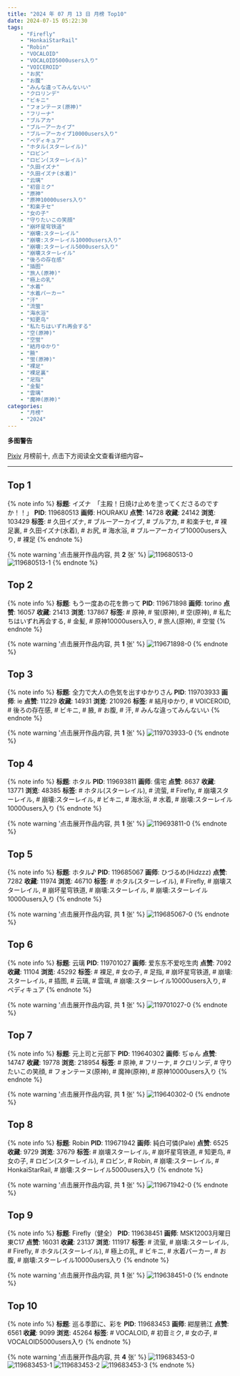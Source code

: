 ```yaml
---
title: "2024 年 07 月 13 日 月榜 Top10"
date: 2024-07-15 05:22:30
tags:
    - "Firefly"
    - "HonkaiStarRail"
    - "Robin"
    - "VOCALOID"
    - "VOCALOID5000users入り"
    - "VOICEROID"
    - "お尻"
    - "お腹"
    - "みんな違ってみんないい"
    - "クロリンデ"
    - "ビキニ"
    - "フォンテーヌ(原神)"
    - "フリーナ"
    - "ブルアカ"
    - "ブルーアーカイブ"
    - "ブルーアーカイブ10000users入り"
    - "ペディキュア"
    - "ホタル(スターレイル)"
    - "ロビン"
    - "ロビン(スターレイル)"
    - "久田イズナ"
    - "久田イズナ(水着)"
    - "云璃"
    - "初音ミク"
    - "原神"
    - "原神10000users入り"
    - "和楽チセ"
    - "女の子"
    - "守りたいこの笑顔"
    - "崩坏星穹铁道"
    - "崩壊:スターレイル"
    - "崩壊:スターレイル10000users入り"
    - "崩壊:スターレイル5000users入り"
    - "崩壊スターレイル"
    - "後ろの存在感"
    - "插图"
    - "旅人(原神)"
    - "極上の乳"
    - "水着"
    - "水着パーカー"
    - "汗"
    - "流萤"
    - "海水浴"
    - "知更鸟"
    - "私たちはいずれ再会する"
    - "空(原神)"
    - "空蛍"
    - "結月ゆかり"
    - "腋"
    - "蛍(原神)"
    - "裸足"
    - "裸足裏"
    - "足指"
    - "金髪"
    - "雲璃"
    - "魔神(原神)"
categories:
    - "月榜"
    - "2024"
---
```


<i class="fa fa-triangle-exclamation"></i>**多图警告**<i class="fa fa-triangle-exclamation"></i>

[Pixiv](https://www.pixiv.net/) 月榜前十, 点击下方阅读全文查看详细内容~

<!-- more -->

---

## Top 1

{% note info %}
**标题**: イズナ　「主殿！日焼け止めを塗ってくださるのですか！！」
**PID**: 119680513 **画师**: HOURAKU
**点赞**: 14728 **收藏**: 24142 **浏览**: 103429
**标签**: # 久田イズナ, # ブルーアーカイブ, # ブルアカ, # 和楽チセ, # 裸足裏, # 久田イズナ(水着), # お尻, # 海水浴, # ブルーアーカイブ10000users入り, # 裸足
{% endnote %}

{% note warning '点击展开作品内容, 共 **2** 张' %}
![119680513-0](https://i.pixiv.re/img-original/img/2024/06/16/08/00/07/119680513_p0.jpg)
![119680513-1](https://i.pixiv.re/img-original/img/2024/06/16/08/00/07/119680513_p1.jpg)
{% endnote %}

## Top 2

{% note info %}
**标题**: もう一度あの花を飾って
**PID**: 119671898 **画师**: torino
**点赞**: 16057 **收藏**: 21413 **浏览**: 137867
**标签**: # 原神, # 蛍(原神), # 空(原神), # 私たちはいずれ再会する, # 金髪, # 原神10000users入り, # 旅人(原神), # 空蛍
{% endnote %}

{% note warning '点击展开作品内容, 共 **1** 张' %}
![119671898-0](https://i.pixiv.re/img-original/img/2024/06/16/00/01/08/119671898_p0.jpg)
{% endnote %}

## Top 3

{% note info %}
**标题**: 全力で大人の色気を出すゆかりさん
**PID**: 119703933 **画师**: ie
**点赞**: 11229 **收藏**: 14931 **浏览**: 210926
**标签**: # 結月ゆかり, # VOICEROID, # 後ろの存在感, # ビキニ, # 腋, # お腹, # 汗, # みんな違ってみんないい
{% endnote %}

{% note warning '点击展开作品内容, 共 **1** 张' %}
![119703933-0](https://i.pixiv.re/img-original/img/2024/06/16/22/35/04/119703933_p0.jpg)
{% endnote %}

## Top 4

{% note info %}
**标题**: ホタル
**PID**: 119693811 **画师**: 儒宅
**点赞**: 8637 **收藏**: 13771 **浏览**: 48385
**标签**: # ホタル(スターレイル), # 流萤, # Firefly, # 崩壊スターレイル, # 崩壊:スターレイル, # ビキニ, # 海水浴, # 水着, # 崩壊:スターレイル10000users入り
{% endnote %}

{% note warning '点击展开作品内容, 共 **1** 张' %}
![119693811-0](https://i.pixiv.re/img-original/img/2024/06/16/18/00/10/119693811_p0.jpg)
{% endnote %}

## Top 5

{% note info %}
**标题**: ホタル♪
**PID**: 119685067 **画师**: ひづるめ(Hidzzz)
**点赞**: 7282 **收藏**: 11974 **浏览**: 46710
**标签**: # ホタル(スターレイル), # Firefly, # 崩壊スターレイル, # 崩坏星穹铁道, # 崩壊:スターレイル, # 崩壊:スターレイル10000users入り
{% endnote %}

{% note warning '点击展开作品内容, 共 **1** 张' %}
![119685067-0](https://i.pixiv.re/img-original/img/2024/06/16/12/00/07/119685067_p0.jpg)
{% endnote %}

## Top 6

{% note info %}
**标题**: 云璃
**PID**: 119701027 **画师**: 爱东东不爱吃生肉
**点赞**: 7092 **收藏**: 11104 **浏览**: 45292
**标签**: # 裸足, # 女の子, # 足指, # 崩坏星穹铁道, # 崩壊:スターレイル, # 插图, # 云璃, # 雲璃, # 崩壊:スターレイル10000users入り, # ペディキュア
{% endnote %}

{% note warning '点击展开作品内容, 共 **1** 张' %}
![119701027-0](https://i.pixiv.re/img-original/img/2024/06/16/21/25/22/119701027_p0.jpg)
{% endnote %}

## Top 7

{% note info %}
**标题**: 元上司と元部下
**PID**: 119640302 **画师**: ぢゅん
**点赞**: 14747 **收藏**: 19778 **浏览**: 218954
**标签**: # 原神, # フリーナ, # クロリンデ, # 守りたいこの笑顔, # フォンテーヌ(原神), # 魔神(原神), # 原神10000users入り
{% endnote %}

{% note warning '点击展开作品内容, 共 **1** 张' %}
![119640302-0](https://i.pixiv.re/img-original/img/2024/06/15/00/03/16/119640302_p0.jpg)
{% endnote %}

## Top 8

{% note info %}
**标题**: Robin
**PID**: 119671942 **画师**: 純白可憐(Pale)
**点赞**: 6525 **收藏**: 9729 **浏览**: 37679
**标签**: # 崩壊スターレイル, # 崩坏星穹铁道, # 知更鸟, # 女の子, # ロビン(スターレイル), # ロビン, # Robin, # 崩壊:スターレイル, # HonkaiStarRail, # 崩壊:スターレイル5000users入り
{% endnote %}

{% note warning '点击展开作品内容, 共 **1** 张' %}
![119671942-0](https://i.pixiv.re/img-original/img/2024/06/16/00/01/29/119671942_p0.jpg)
{% endnote %}

## Top 9

{% note info %}
**标题**: Firefly（健全）
**PID**: 119638451 **画师**: MSK12003月曜日東C17
**点赞**: 16031 **收藏**: 23137 **浏览**: 111917
**标签**: # 流萤, # 崩壊:スターレイル, # Firefly, # ホタル(スターレイル), # 極上の乳, # ビキニ, # 水着パーカー, # お腹, # 崩壊:スターレイル10000users入り
{% endnote %}

{% note warning '点击展开作品内容, 共 **1** 张' %}
![119638451-0](https://i.pixiv.re/img-original/img/2024/06/14/23/15/46/119638451_p0.png)
{% endnote %}

## Top 10

{% note info %}
**标题**: 巡る季節に、彩を
**PID**: 119683453 **画师**: 紺屋鴉江
**点赞**: 6561 **收藏**: 9099 **浏览**: 45264
**标签**: # VOCALOID, # 初音ミク, # 女の子, # VOCALOID5000users入り
{% endnote %}

{% note warning '点击展开作品内容, 共 **4** 张' %}
![119683453-0](https://i.pixiv.re/img-original/img/2024/06/16/10/49/33/119683453_p0.jpg)
![119683453-1](https://i.pixiv.re/img-original/img/2024/06/16/10/49/33/119683453_p1.jpg)
![119683453-2](https://i.pixiv.re/img-original/img/2024/06/16/10/49/33/119683453_p2.jpg)
![119683453-3](https://i.pixiv.re/img-original/img/2024/06/16/10/49/33/119683453_p3.jpg)
{% endnote %}
